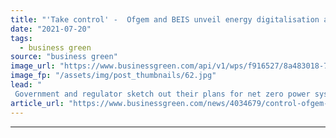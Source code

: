 ```yaml
---
title: "'Take control' -  Ofgem and BEIS unveil energy digitalisation and smart technologies strategies"
date: "2021-07-20"
tags: 
  - business green
source: "business green"
image_url: "https://www.businessgreen.com/api/v1/wps/f916527/8a483018-7754-4c81-99e4-bbce954cfd74/5/matthew-henry-134263-unsplash-power-lines-large-185x114.jpg"
image_fp: "/assets/img/post_thumbnails/62.jpg"
lead: "
 Government and regulator sketch out their plans for net zero power system through package of new strategies, consultations, and calls for evidence  ..."
article_url: "https://www.businessgreen.com/news/4034679/control-ofgem-beis-unveil-energy-digitalisation-smart-technologies-strategies"
---
```


---
